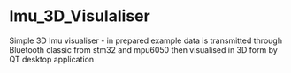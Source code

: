 # Imu_3D_Visulaliser
Simple 3D Imu visualiser - in prepared example data is transmitted through Bluetooth classic from stm32 and mpu6050 then visualised in 3D form by QT desktop application
